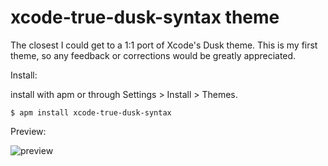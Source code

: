 # xcode-true-dusk-syntax theme

The closest I could get to a 1:1 port of Xcode's Dusk theme. This is my first theme, so any feedback or corrections would be greatly appreciated.


Install:


install with apm or through Settings > Install > Themes.

```
$ apm install xcode-true-dusk-syntax
```


Preview:


![preview](https://github.com/dick-ey/xcode-true-dusk-syntax/blob/master/preview.png?raw=true)
